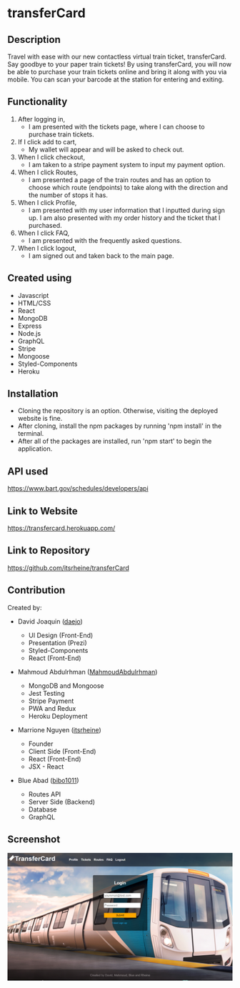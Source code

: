 # transferCard

## Description

Travel with ease with our new contactless virtual train ticket, transferCard.  Say goodbye to your paper train tickets! By using transferCard, you will now be able to purchase your train tickets online and bring it along with you via mobile. You can scan your barcode at the station for entering and exiting.

## Functionality 

1. After logging in,
    * I am presented with the tickets page, where I can choose to purchase train tickets.
2. If I click add to cart,
    * My wallet will appear and will be asked to check out.
3. When I click checkout,
    * I am taken to a stripe payment system to input my payment option.
4. When I click Routes,
    * I am presented a page of the train routes and has an option to choose which route (endpoints) to take along with the direction and the number of stops it has.
5. When I click Profile,
    * I am presented with my user information that I inputted during sign up.  I am also presented with my order history and the ticket that I purchased.
6. When I click FAQ,
    * I am presented with the frequently asked questions.
7. When I click logout,
    * I am signed out and taken back to the main page.

## Created using

- Javascript
- HTML/CSS
- React
- MongoDB
- Express
- Node.js
- GraphQL
- Stripe
- Mongoose
- Styled-Components
- Heroku

## Installation

- Cloning the repository is an option. Otherwise, visiting the deployed website is fine.
- After cloning, install the npm packages by running 'npm install' in the terminal. 
- After all of the packages are installed, run 'npm start' to begin the application.

## API used

<https://www.bart.gov/schedules/developers/api>

## Link to Website

<https://transfercard.herokuapp.com/>

## Link to Repository

<https://github.com/itsrheine/transferCard>

## Contribution

Created by: 
- David Joaquin ([daejo](https://github.com/daejo)) 
    * UI Design (Front-End)
    * Presentation (Prezi)
    * Styled-Components 
    * React (Front-End)

- Mahmoud Abdulrhman ([MahmoudAbdulrhman](https://github.com/MahmoudAbdulrhman)) 
    * MongoDB and Mongoose
    * Jest Testing
    * Stripe Payment
    * PWA and Redux
    * Heroku Deployment

- Marrione Nguyen ([itsrheine](https://github.com/itsrheine)) 
    * Founder
    * Client Side (Front-End)
    * React (Front-End)
    * JSX - React

- Blue Abad ([bibo1011](https://github.com/bibo1011)) 
    * Routes API
    * Server Side (Backend)
    * Database
    * GraphQL


## Screenshot
![Screenshot](client/src/assets/screenshot.PNG)

